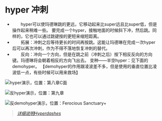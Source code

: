 # hyper 冲刺
- &emsp;&emsp;hyper可以使玛德琳跳的更远，它移动起来比super远且比super低，但是操作起来稍难一些。
要完成一个hyper，接触地面的时候斜下冲，然后跳。同样的，它也可以通过跳键按的更短来缩短距离。
- &emsp;&emsp;拓展：冲刺之后等待更长的时间再按跳。这能让玛德琳在完成一次hyper后可以再次冲刺，作为不得不落地恢复冲刺的替代。
- &emsp;&emsp;反向：冲向一个方向，但是在跳之前（冲刺之后）按下相反反向的方向键。玛德琳将会朝着相反的方向飞出去。
变种——半空hyper：见下面的demohyper。
【demohyper的作用跟凌波差不多，但是使用的垂直位置比凌波低一点，有些时候可以用来救场】 

![hyper演示，位置：第八章C面](../../../img/Techniques/hyper1.gif)

![反hyper演示，位置：第九章](../../../img/Techniques/hyper2.gif)

![反demohyper演示，位置：Ferocious Sanctuary+](../../../img/Techniques/hyper3.gif)

> [*详细说明Hyperdashes*](https://celeste.ink/wiki/Hyperdashes)
